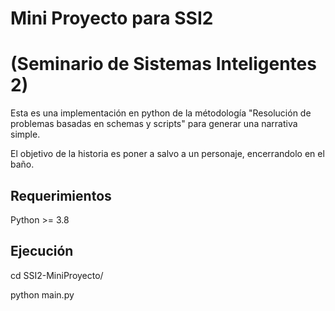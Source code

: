 # Mini Proyecto para SSI2
# (Seminario de Sistemas Inteligentes 2)
Esta es una implementación en python de la métodología "Resolución de problemas basadas en schemas y scripts" para generar una narrativa simple.

El objetivo de la historia es poner a salvo a un personaje, encerrandolo en el baño.

## Requerimientos
Python >= 3.8

## Ejecución

cd SSI2-MiniProyecto/

python main.py



